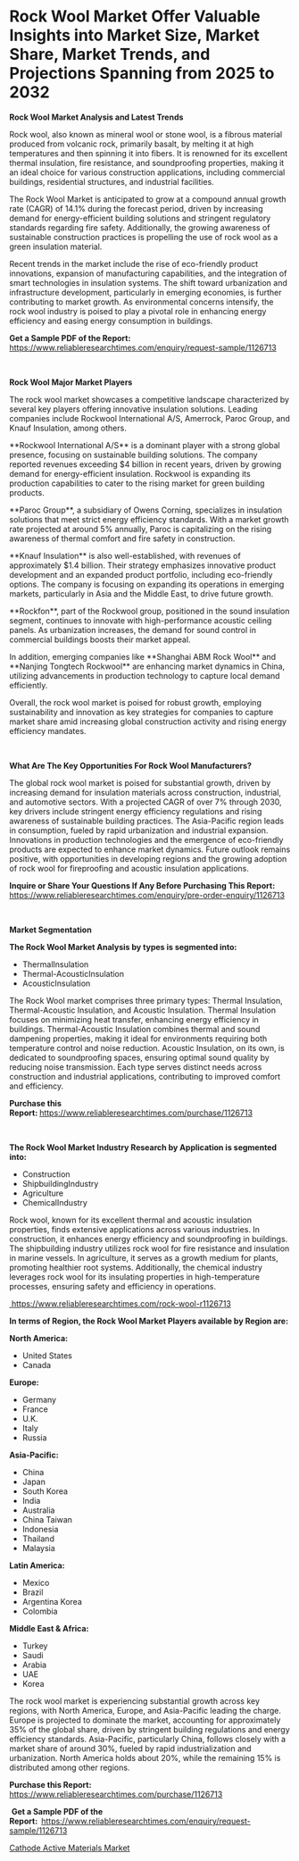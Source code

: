 <p><h1>Rock Wool Market Offer Valuable Insights into Market Size, Market Share, Market Trends, and Projections Spanning from 2025 to 2032</h1></p><p><strong>Rock Wool Market Analysis and Latest Trends</strong></p>
<p><p>Rock wool, also known as mineral wool or stone wool, is a fibrous material produced from volcanic rock, primarily basalt, by melting it at high temperatures and then spinning it into fibers. It is renowned for its excellent thermal insulation, fire resistance, and soundproofing properties, making it an ideal choice for various construction applications, including commercial buildings, residential structures, and industrial facilities. </p><p>The Rock Wool Market is anticipated to grow at a compound annual growth rate (CAGR) of 14.1% during the forecast period, driven by increasing demand for energy-efficient building solutions and stringent regulatory standards regarding fire safety. Additionally, the growing awareness of sustainable construction practices is propelling the use of rock wool as a green insulation material. </p><p>Recent trends in the market include the rise of eco-friendly product innovations, expansion of manufacturing capabilities, and the integration of smart technologies in insulation systems. The shift toward urbanization and infrastructure development, particularly in emerging economies, is further contributing to market growth. As environmental concerns intensify, the rock wool industry is poised to play a pivotal role in enhancing energy efficiency and easing energy consumption in buildings.</p></p>
<p><strong>Get a Sample PDF of the Report:&nbsp;</strong> <a href="https://www.reliableresearchtimes.com/enquiry/request-sample/1126713?utm_campaign=3444&utm_medium=2&utm_source=Github&utm_content=ia&utm_term=31032025&utm_id=rock-wool">https://www.reliableresearchtimes.com/enquiry/request-sample/1126713</a></p>
<p>&nbsp;</p>
<p><strong>Rock Wool Major Market Players</strong></p>
<p><p>The rock wool market showcases a competitive landscape characterized by several key players offering innovative insulation solutions. Leading companies include Rockwool International A/S, Amerrock, Paroc Group, and Knauf Insulation, among others.</p><p>**Rockwool International A/S** is a dominant player with a strong global presence, focusing on sustainable building solutions. The company reported revenues exceeding $4 billion in recent years, driven by growing demand for energy-efficient insulation. Rockwool is expanding its production capabilities to cater to the rising market for green building products.</p><p>**Paroc Group**, a subsidiary of Owens Corning, specializes in insulation solutions that meet strict energy efficiency standards. With a market growth rate projected at around 5% annually, Paroc is capitalizing on the rising awareness of thermal comfort and fire safety in construction. </p><p>**Knauf Insulation** is also well-established, with revenues of approximately $1.4 billion. Their strategy emphasizes innovative product development and an expanded product portfolio, including eco-friendly options. The company is focusing on expanding its operations in emerging markets, particularly in Asia and the Middle East, to drive future growth.</p><p>**Rockfon**, part of the Rockwool group, positioned in the sound insulation segment, continues to innovate with high-performance acoustic ceiling panels. As urbanization increases, the demand for sound control in commercial buildings boosts their market appeal.</p><p>In addition, emerging companies like **Shanghai ABM Rock Wool** and **Nanjing Tongtech Rockwool** are enhancing market dynamics in China, utilizing advancements in production technology to capture local demand efficiently.</p><p>Overall, the rock wool market is poised for robust growth, employing sustainability and innovation as key strategies for companies to capture market share amid increasing global construction activity and rising energy efficiency mandates.</p></p>
<p>&nbsp;</p>
<p><strong>What Are The Key Opportunities For Rock Wool Manufacturers?</strong></p>
<p><p>The global rock wool market is poised for substantial growth, driven by increasing demand for insulation materials across construction, industrial, and automotive sectors. With a projected CAGR of over 7% through 2030, key drivers include stringent energy efficiency regulations and rising awareness of sustainable building practices. The Asia-Pacific region leads in consumption, fueled by rapid urbanization and industrial expansion. Innovations in production technologies and the emergence of eco-friendly products are expected to enhance market dynamics. Future outlook remains positive, with opportunities in developing regions and the growing adoption of rock wool for fireproofing and acoustic insulation applications.</p></p>
<p><strong>Inquire or Share Your Questions If Any Before Purchasing This Report:</strong> <a href="https://www.reliableresearchtimes.com/enquiry/pre-order-enquiry/1126713?utm_campaign=3444&utm_medium=2&utm_source=Github&utm_content=ia&utm_term=31032025&utm_id=rock-wool">https://www.reliableresearchtimes.com/enquiry/pre-order-enquiry/1126713</a></p>
<p>&nbsp;</p>
<p><strong>Market Segmentation</strong></p>
<p><strong>The Rock Wool Market Analysis by types is segmented into:</strong></p>
<p><ul><li>ThermalInsulation</li><li>Thermal-AcousticInsulation</li><li>AcousticInsulation</li></ul></p>
<p><p>The Rock Wool market comprises three primary types: Thermal Insulation, Thermal-Acoustic Insulation, and Acoustic Insulation. Thermal Insulation focuses on minimizing heat transfer, enhancing energy efficiency in buildings. Thermal-Acoustic Insulation combines thermal and sound dampening properties, making it ideal for environments requiring both temperature control and noise reduction. Acoustic Insulation, on its own, is dedicated to soundproofing spaces, ensuring optimal sound quality by reducing noise transmission. Each type serves distinct needs across construction and industrial applications, contributing to improved comfort and efficiency.</p></p>
<p><strong>Purchase this Report:&nbsp;</strong><a href="https://www.reliableresearchtimes.com/purchase/1126713?utm_campaign=3444&utm_medium=2&utm_source=Github&utm_content=ia&utm_term=31032025&utm_id=rock-wool">https://www.reliableresearchtimes.com/purchase/1126713</a></p>
<p>&nbsp;</p>
<p><strong>The Rock Wool Market Industry Research by Application is segmented into:</strong></p>
<p><ul><li>Construction</li><li>ShipbuildingIndustry</li><li>Agriculture</li><li>ChemicalIndustry</li></ul></p>
<p><p>Rock wool, known for its excellent thermal and acoustic insulation properties, finds extensive applications across various industries. In construction, it enhances energy efficiency and soundproofing in buildings. The shipbuilding industry utilizes rock wool for fire resistance and insulation in marine vessels. In agriculture, it serves as a growth medium for plants, promoting healthier root systems. Additionally, the chemical industry leverages rock wool for its insulating properties in high-temperature processes, ensuring safety and efficiency in operations.</p></p>
<p><a href="https://www.reliableresearchtimes.com/rock-wool-r1126713?utm_campaign=3444&utm_medium=2&utm_source=Github&utm_content=ia&utm_term=31032025&utm_id=rock-wool">&nbsp;https://www.reliableresearchtimes.com/rock-wool-r1126713</a></p>
<p><strong>In terms of Region, the Rock Wool Market Players available by Region are:</strong></p>
<p>
    <p> <strong> North America: </strong>
        <ul>
            <li>United States</li>
            <li>Canada</li>
        </ul>
        </p> 
    <p> <strong> Europe: </strong>
        <ul>
            <li>Germany</li>
            <li>France</li>
            <li>U.K.</li>
            <li>Italy</li>
            <li>Russia</li>
        </ul>
        </p> 
    <p> <strong> Asia-Pacific: </strong>
        <ul>
            <li>China</li>
            <li>Japan</li>
            <li>South Korea</li>
            <li>India</li>
            <li>Australia</li>
            <li>China Taiwan</li>
            <li>Indonesia</li>
            <li>Thailand</li>
            <li>Malaysia</li>
        </ul>
        </p> 
    <p> <strong> Latin America: </strong>
        <ul>
            <li>Mexico</li>
            <li>Brazil</li>
            <li>Argentina Korea</li>
            <li>Colombia</li>
        </ul>
        </p> 
    <p> <strong> Middle East & Africa: </strong>
        <ul>
            <li>Turkey</li>
            <li>Saudi</li>
            <li>Arabia</li>
            <li>UAE</li>
            <li>Korea</li>
        </ul>
    </p>
    </p>
<p><p>The rock wool market is experiencing substantial growth across key regions, with North America, Europe, and Asia-Pacific leading the charge. Europe is projected to dominate the market, accounting for approximately 35% of the global share, driven by stringent building regulations and energy efficiency standards. Asia-Pacific, particularly China, follows closely with a market share of around 30%, fueled by rapid industrialization and urbanization. North America holds about 20%, while the remaining 15% is distributed among other regions.</p></p>
<p><strong>Purchase this Report: </strong><a href="https://www.reliableresearchtimes.com/purchase/1126713?utm_campaign=3444&utm_medium=2&utm_source=Github&utm_content=ia&utm_term=31032025&utm_id=rock-wool">https://www.reliableresearchtimes.com/purchase/1126713</a></p>
<p>&nbsp;<strong>Get a Sample PDF of the Report:&nbsp;&nbsp;</strong><a href="https://www.reliableresearchtimes.com/enquiry/request-sample/1126713?utm_campaign=3444&utm_medium=2&utm_source=Github&utm_content=ia&utm_term=31032025&utm_id=rock-wool">https://www.reliableresearchtimes.com/enquiry/request-sample/1126713</a></p>
<p><strong></strong></p>
<p><p><a href="https://github.com/popoialraih3/Market-Research-Report-List-1/blob/main/cathode-active-materials-market.md?utm_campaign=3444&utm_medium=2&utm_source=Github&utm_content=ia&utm_term=31032025&utm_id=rock-wool">Cathode Active Materials Market</a></p></p>